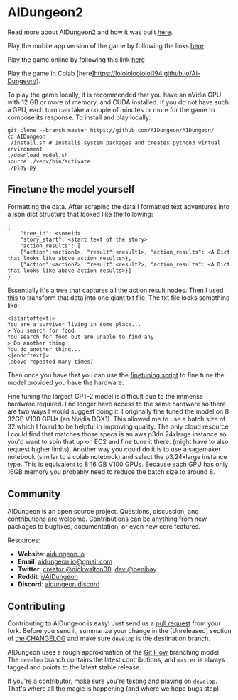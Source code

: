 # AIDungeon2

Read more about AIDungeon2 and how it was built [here](https://pcc.cs.byu.edu/2019/11/21/ai-dungeon-2-creating-infinitely-generated-text-adventures-with-deep-learning-language-models/).

Play the mobile app version of the game by following the links [here](https://aidungeon.io)

Play the game online by following this link [here](https://play.aidungeon.io)

Play the game in Colab [here]https://lolololoololol194.github.io/Ai-Dungeon/).

To play the game locally, it is recommended that you have an nVidia GPU with 12 GB or more of memory, and CUDA installed. If you do not have such a GPU, each turn can take a couple of minutes or more for the game to compose its response. To install and play locally:
```
git clone --branch master https://github.com/AIDungeon/AIDungeon/
cd AIDungeon
./install.sh # Installs system packages and creates python3 virtual environment
./download_model.sh
source ./venv/bin/activate
./play.py
```

## Finetune the model yourself

Formatting the data. After scraping the data I formatted text adventures into a json dict structure that looked like the following:
```
{   
    "tree_id": <someid>
    "story_start": <start text of the story>
    "action_results": [
    {"action":<action1>, "result":<result1>, "action_results": <A Dict that looks like above action results>},
    {"action":<action2>, "result":<result2>, "action_results": <A Dict that looks like above action results>}]
}
```
Essentially it's a tree that captures all the action result nodes. 
Then I used [this](https://github.com/AIDungeon/AIDungeon/blob/develop/data/build_training_data.py) to transform that data into one giant txt file. The txt file looks something like:
```
<|startoftext|>
You are a survivor living in some place...
> You search for food
You search for food but are unable to find any
> Do another thing
You do another thing...
<|endoftext|>
(above repeated many times)
```

Then once you have that you can use the [finetuning script](https://github.com/AIDungeon/AIDungeon/blob/develop/generator/simple/finetune.py) to fine tune the model provided you have the hardware.

Fine tuning the largest GPT-2 model is difficult due to the immense hardware required. I no longer have access to the same hardware so there are two ways I would suggest doing it. I originally fine tuned the model on 8 32GB V100 GPUs (an Nvidia DGX1). This allowed me to use a batch size of 32 which I found to be helpful in improving quality. The only cloud resource I could find that matches those specs is an aws p3dn.24xlarge instance so you'd want to spin that up on EC2 and fine tune it there. (might have to also request higher limits). Another way you could do it is to use a sagemaker notebook (similar to a colab notebook) and select the p3.24xlarge instance type. This is equivalent to 8 16 GB V100 GPUs. Because each GPU has only 16GB memory you probably need to reduce the batch size to around 8.


Community
------------------------

AIDungeon is an open source project. Questions, discussion, and
contributions are welcome. Contributions can be anything from new
packages to bugfixes, documentation, or even new core features.

Resources:

* **Website**: [aidungeon.io](http://www.aidungeon.io/)
* **Email**: aidungeon.io@gmail.com
* **Twitter**: [creator @nickwalton00](https://twitter.com/nickwalton00), [dev @benjbay](https://twitter.com/benjbay)
* **Reddit**: [r/AIDungeon](https://www.reddit.com/r/AIDungeon/)
* **Discord**: [aidungeon discord](https://discord.gg/Dg8Vcz6)


Contributing
------------------------
Contributing to AIDungeon is easy! Just send us a
[pull request](https://help.github.com/articles/using-pull-requests/)
from your fork. Before you send it, summarize your change in the
[Unreleased] section of [the CHANGELOG](CHANGELOG.md) and make sure
``develop`` is the destination branch.

AIDungeon uses a rough approximation of the
[Git Flow](http://nvie.com/posts/a-successful-git-branching-model/)
branching model.  The ``develop`` branch contains the latest
contributions, and ``master`` is always tagged and points to the latest
stable release.

If you're a contributor, make sure you're testing and playing on `develop`.
That's where all the magic is happening (and where we hope bugs stop).
